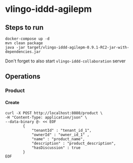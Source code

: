 # vlingo-iddd-agilepm 

## Steps to run

```
docker-compose up -d
mvn clean package        
java -jar target/vlingo-iddd-agilepm-0.9.1-RC2-jar-with-dependencies.jar
```

Don't forget to also start `vlingo-iddd-collaboration` server

## Operations
### Product
#### Create
```
curl -X POST http://localhost:8080/product \
-H "Content-Type: application/json" \
--data-binary @- << EOF
        {
            "tenantId" : "tenant_id_1",
            "ownerId" : "owner_id_1" ,
            "name" : "product_name",
            "description" : "product_description",
            "hasDiscussion" : true
        }
EOF

```